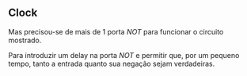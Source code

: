 ## Clock

Mas precisou-se de mais de 1 porta *NOT* para funcionar o circuito mostrado.

Para introduzir um delay na porta *NOT* e permitir que, por um pequeno tempo, tanto a entrada quanto sua negação sejam verdadeiras. 